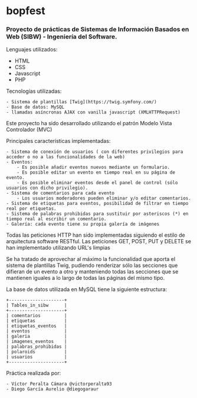 # bopfest
### Proyecto de prácticas de Sistemas de Información Basados en Web (SIBW) - Ingeniería del Software.

Lenguajes utilizados:

* HTML
* CSS
* Javascript
* PHP

Tecnologías utilizadas:

	- Sistema de plantillas [Twig](https://twig.symfony.com/)
	- Base de datos: MySQL
	- llamadas asíncronas AJAX con vanilla javascript (XMLHTTPRequest)


Este proyecto ha sido desarrollado utilizando el patrón Modelo Vista Controlador (MVC)


Principales características implementadas:

	- Sistema de conexión de usuarios ( con diferentes privilegios para acceder o no a las funcionalidades de la web)
	- Eventos:
		- Es posible añadir eventos nuevos mediante un formulario.
		- Es posible editar un evento en tiempo real en su página de evento.
		- Es posible eliminar eventos desde el panel de control (sólo usuarios con dicho privilegio).
	- Sistema de comentarios para cada evento
		- Los usuarios moderadores pueden eliminar y/o editar comentarios.
	- Sistema de etiquetas para eventos, posibilidad de filtrar en tiempo real por etiquetas.
	- Sistema de palabras prohibidas para sustituir por asteriscos (*) en tiempo real al escribir un comentario.
	- Galería: cada evento tiene su propia galería de imágenes


Todas las peticiones HTTP han sido implementadas siguiendo el estilo de arquitectura software RESTful.
Las peticiones GET, POST, PUT y DELETE se han implementado utilizando URL's limpias


Se ha tratado de aprovechar al máximo la funcionalidad que aporta el sistema de plantillas Twig, pudiendo renderizar sólo las secciones que difieran de un evento a otro y manteniendo todas las secciones que se mantienen iguales a lo largo de todas las páginas del mismo tipo.


La base de datos utilizada en MySQL tiene la siguiente estructura:

	+---------------------+
	| Tables_in_sibw      |
	+---------------------+
	| comentarios         |
	| etiquetas           |
	| etiquetas_eventos   |
	| eventos             |
	| galeria             |
	| imagenes_eventos    |
	| palabras_prohibidas |
	| polaroids           |
	| usuarios            |
	+---------------------+


Práctica realizada por:

	- Víctor Peralta Cámara @victorperalta93
	- Diego García Aurelio @diegogaraur

